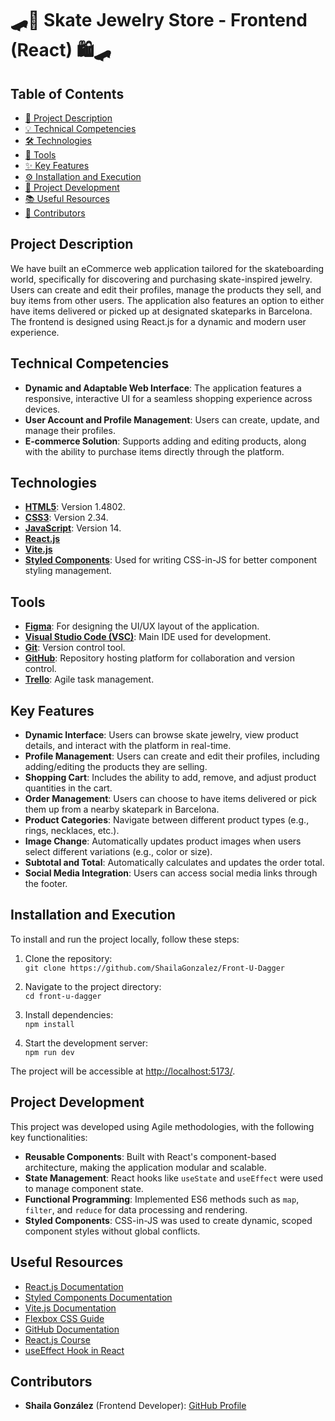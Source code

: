 # 🛹💍 Skate Jewelry Store - Frontend (React) 🛍️🛹

## Table of Contents
- [📝 Project Description](#project-description)
- [💡 Technical Competencies](#technical-competencies)
- [🛠️ Technologies](#technologies)
- [🧰 Tools](#tools)
- [✨ Key Features](#key-features)
- [⚙️ Installation and Execution](#installation-and-execution)
- [🚀 Project Development](#project-development)
- [📚 Useful Resources](#useful-resources)
- [👥 Contributors](#contributors)

## Project Description
We have built an eCommerce web application tailored for the skateboarding world, specifically for discovering and purchasing skate-inspired jewelry. Users can create and edit their profiles, manage the products they sell, and buy items from other users. The application also features an option to either have items delivered or picked up at designated skateparks in Barcelona. The frontend is designed using React.js for a dynamic and modern user experience.

## Technical Competencies
- **Dynamic and Adaptable Web Interface**: The application features a responsive, interactive UI for a seamless shopping experience across devices.
- **User Account and Profile Management**: Users can create, update, and manage their profiles.
- **E-commerce Solution**: Supports adding and editing products, along with the ability to purchase items directly through the platform.

## Technologies
- **[HTML5](https://developer.mozilla.org/en-US/docs/Web/Guide/HTML/HTML5)**: Version 1.4802.
- **[CSS3](https://developer.mozilla.org/en-US/docs/Web/CSS)**: Version 2.34.
- **[JavaScript](https://developer.mozilla.org/en-US/docs/Web/JavaScript)**: Version 14.
- **[React.js](https://reactjs.org/)**
- **[Vite.js](https://vitejs.dev/)**
- **[Styled Components](https://styled-components.com/)**: Used for writing CSS-in-JS for better component styling management.

## Tools
- **[Figma](https://www.figma.com/)**: For designing the UI/UX layout of the application.
- **[Visual Studio Code (VSC)](https://code.visualstudio.com/)**: Main IDE used for development.
- **[Git](https://git-scm.com/)**: Version control tool.
- **[GitHub](https://github.com/)**: Repository hosting platform for collaboration and version control.
- **[Trello](https://trello.com/)**: Agile task management.

## Key Features
- **Dynamic Interface**: Users can browse skate jewelry, view product details, and interact with the platform in real-time.
- **Profile Management**: Users can create and edit their profiles, including adding/editing the products they are selling.
- **Shopping Cart**: Includes the ability to add, remove, and adjust product quantities in the cart.
- **Order Management**: Users can choose to have items delivered or pick them up from a nearby skatepark in Barcelona.
- **Product Categories**: Navigate between different product types (e.g., rings, necklaces, etc.).
- **Image Change**: Automatically updates product images when users select different variations (e.g., color or size).
- **Subtotal and Total**: Automatically calculates and updates the order total.
- **Social Media Integration**: Users can access social media links through the footer.

## Installation and Execution
To install and run the project locally, follow these steps:

1. Clone the repository:  
   `git clone https://github.com/ShailaGonzalez/Front-U-Dagger`

2. Navigate to the project directory:  
   `cd front-u-dagger`

3. Install dependencies:  
   `npm install`

4. Start the development server:  
   `npm run dev`

The project will be accessible at [http://localhost:5173/](http://localhost:5173/).

## Project Development
This project was developed using Agile methodologies, with the following key functionalities:

- **Reusable Components**: Built with React's component-based architecture, making the application modular and scalable.
- **State Management**: React hooks like `useState` and `useEffect` were used to manage component state.
- **Functional Programming**: Implemented ES6 methods such as `map`, `filter`, and `reduce` for data processing and rendering.
- **Styled Components**: CSS-in-JS was used to create dynamic, scoped component styles without global conflicts.

## Useful Resources
- [React.js Documentation](https://reactjs.org/docs/getting-started.html)
- [Styled Components Documentation](https://styled-components.com/docs)
- [Vite.js Documentation](https://vitejs.dev/guide/)
- [Flexbox CSS Guide](https://css-tricks.com/snippets/css/a-guide-to-flexbox/)
- [GitHub Documentation](https://docs.github.com/)
- [React.js Course](https://reactjs.org/community/courses.html)
- [useEffect Hook in React](https://reactjs.org/docs/hooks-effect.html)

## Contributors
- **Shaila González** (Frontend Developer): [GitHub Profile](https://github.com/ShailaGonzalez)



